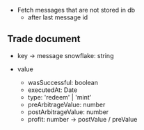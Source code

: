 - Fetch messages that are not stored in db
  - after last message id

## Trade document

- key -> message snowflake: string

- value
  - wasSuccessful: boolean
  - executedAt: Date
  - type: 'redeem' | 'mint'
  - preArbitrageValue: number
  - postArbitrageValue: number
  - profit: number -> postValue / preValue
